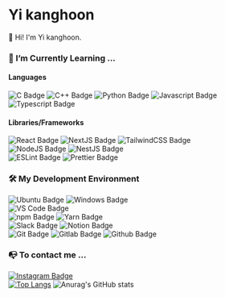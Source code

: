 # Yi kanghoon

👋 Hi! I'm Yi kanghoon.<br>

### 🌱 I’m Currently Learning ...

#### Languages

![C Badge](https://img.shields.io/badge/-C-A8B9CC?style=flat-square&logo=C&logoColor=ffffff&labelColor=282828) ![C++ Badge](https://img.shields.io/badge/-C++-00599C?style=flat-square&logo=C%2B%2B&logoColor=ffffff&labelColor=282828) ![Python Badge](https://img.shields.io/badge/-Python-3776AB?style=flat-square&logo=Python&logoColor=ffffff&labelColor=282828) ![Javascript Badge](https://img.shields.io/badge/-JavaScript-F7DF1E?style=flat-square&logo=JavaScript&logoColor=ffffff&labelColor=282828) ![Typescript Badge](https://img.shields.io/badge/-TypeScript-3178C6?style=flat-square&logo=TypeScript&logoColor=ffffff&labelColor=282828)

#### Libraries/Frameworks

![React Badge](https://img.shields.io/badge/-React-61DAFB?style=flat-square&logo=React&logoColor=ffffff&labelColor=282828) ![NextJS Badge](https://img.shields.io/badge/-NextJS-000000?style=flat-square&logo=Next.js&logoColor=ffffff&labelColor=282828) ![TailwindCSS Badge](https://img.shields.io/badge/-TailwindCSS-06B6D4?style=flat-square&logo=TailwindCSS&logoColor=ffffff&labelColor=282828)<br>![NodeJS Badge](https://img.shields.io/badge/-NodeJS-339933?style=flat-square&logo=Node.js&logoColor=ffffff&labelColor=282828) ![NestJS Badge](https://img.shields.io/badge/-NestJS-E0234E?style=flat-square&logo=NestJS&logoColor=ffffff&labelColor=282828)<br>![ESLint Badge](https://img.shields.io/badge/-ESLint-4B32C3?style=flat-square&logo=ESLint&logoColor=ffffff&labelColor=282828) ![Prettier Badge](https://img.shields.io/badge/-Prettier-F7B93E?style=flat-square&logo=Prettier&logoColor=ffffff&labelColor=282828)<br>

### 🛠️ My Development Environment<br>

![Ubuntu Badge](https://img.shields.io/badge/-Ubuntu-E95420?style=flat-square&logo=Ubuntu&logoColor=white&labelColor=282828) ![Windows Badge](https://img.shields.io/badge/-Windows-0078D6?style=flat-square&logo=Windows&logoColor=white&labelColor=282828)<br>![VS Code Badge](https://img.shields.io/badge/VSCode-007ACC?style=flat-square&logo=VisualStudioCode&logoColor=white&labelColor=282828)<br>![npm Badge](https://img.shields.io/badge/-npm-CB3837?style=flat-square&logo=npm&logoColor=white&labelColor=282828) ![Yarn Badge](https://img.shields.io/badge/-Yarn-2C8EBB?style=flat-square&logo=Yarn&logoColor=white&labelColor=282828)<br>![Slack Badge](https://img.shields.io/badge/-Slack-4a154b?style=flat-square&logo=Slack&logoColor=white&labelColor=282828) ![Notion Badge](https://img.shields.io/badge/-Notion-000000?style=flat-square&logo=Notion&logoColor=white&labelColor=282828)<br>![Git Badge](https://img.shields.io/badge/-Git-F05032?style=flat-square&logo=Git&logoColor=white&labelColor=282828) ![Gitlab Badge](https://img.shields.io/badge/-Gitlab-FC6D26?style=flat-square&logo=Gitlab&logoColor=white&labelColor=282828) ![Github Badge](https://img.shields.io/badge/-Github-181717?style=flat-square&logo=Github&logoColor=white&labelColor=282828)<br>

### 📭 To contact me ...<br>

[![Instagram Badge](https://img.shields.io/badge/Instagram-E4405F?style=flat-square&logo=Instagram&logoColor=white&labelColor=282828&link=https://www.instagram.com/k.hoon_life/)](https://www.instagram.com/k.hoon_life/)<br>
[![Top Langs](https://github-readme-stats.vercel.app/api/top-langs/?username=hoon5083&langs_count=5&theme=dark)](https://github.com/hoon5083/hoon5083) ![Anurag's GitHub stats](https://github-readme-stats.vercel.app/api?username=hoon5083&show_icons=true&theme=codeSTACKr&count_private=true&line_height=40)
